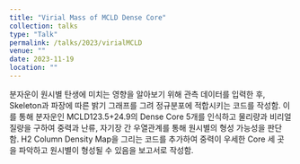 ```yaml
---
title: "Virial Mass of MCLD Dense Core"
collection: talks
type: "Talk"
permalink: /talks/2023/virialMCLD
venue: ""
date: 2023-11-19
location: ""
---
```


분자운이 원시별 탄생에 미치는 영향을 알아보기 위해 관측 데이터를 입력한 후, Skeleton과 파장에 따른 밝기 그래프를 그려 정규분포에 적합시키는 코드를 작성함. 이를
통해 분자운인 MCLD123.5+24.9의 Dense Core 5개를 인식하고 물리량과 비리얼
질량을 구하여 중력과 난류, 자기장 간 우열관계를 통해 원시별의 형성 가능성을 판단
함. H2 Column Density Map을 그리는 코드를 추가하여 중력이 우세한 Core 세 곳
을 파악하고 원시별이 형성될 수 있음을 보고서로 작성함.
